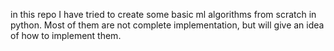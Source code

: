in this repo I have tried to create some basic ml algorithms from scratch in python. Most of them are not complete implementation, but will give an idea of how to implement them.
